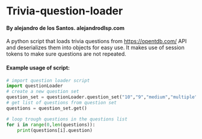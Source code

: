 # Trivia-question-loader
#### By alejandro de los Santos.     alejandrodlsp.com



A python script that loads trivia questions from  https://opentdb.com/  API  and deserializes them into objects for easy use.
It makes use of session tokens to make sure questions are not repeated.


#### Example usage of script:

```python
# import question loader script
import questionLoader                                                      
# create a new question set
question_set = questionLoader.question_set("10","9","medium","multiple")
# get list of questions from question set
questions = question_set.get()                                             

# loop trough questions in the questions list
for i in range(0,len(questions)):                                           
	print(questions[i].question)                                              
``` 
